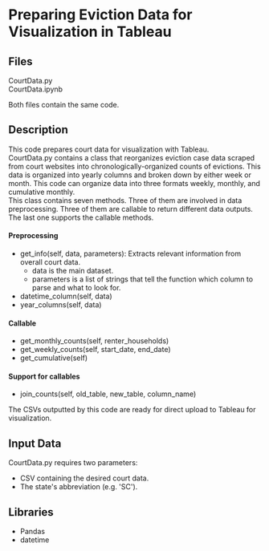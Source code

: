 # Preparing Eviction Data for Visualization in Tableau
## Files
CourtData.py  
CourtData.ipynb  

Both files contain the same code.

## Description
This code prepares court data for visualization with Tableau.  
CourtData.py contains a class that reorganizes eviction case data scraped from court websites into chronologically-organized counts of evictions. This data is organized into yearly columns and broken down by either week or month. This code can organize data into three formats weekly, monthly, and cumulative monthly.  
This class contains seven methods. Three of them are involved in data preprocessing. Three of them are callable to return different data outputs. The last one supports the callable methods.
#### Preprocessing
  - get_info(self, data, parameters): Extracts relevant information from overall court data.
    - data is the main dataset.
    - parameters is a list of strings that tell the function which column to parse and what to look for.
  - datetime_column(self, data)
  - year_columns(self, data)
    
#### Callable
  - get_monthly_counts(self, renter_households)
  - get_weekly_counts(self, start_date, end_date)
  - get_cumulative(self)
    
#### Support for callables
  - join_counts(self, old_table, new_table, column_name)

The CSVs outputted by this code are ready for direct upload to Tableau for visualization.

## Input Data
CourtData.py requires two parameters:
  - CSV containing the desired court data.
  - The state's abbreviation (e.g. 'SC').

## Libraries
  - Pandas
  - datetime
